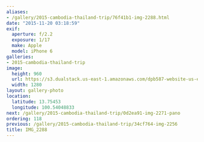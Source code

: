 ```yaml
---
aliases:
- /gallery/2015-cambodia-thailand-trip/76f41b1-img-2288.html
date: "2015-11-20 03:18:59"
exif:
  aperture: f/2.2
  exposure: 1/17
  make: Apple
  model: iPhone 6
galleries:
- 2015-cambodia-thailand-trip
image:
  height: 960
  url: https://s3.dualstack.us-east-1.amazonaws.com/dpb587-website-us-east-1/asset/gallery/2015-cambodia-thailand-trip/76f41b1-img-2288~1280.jpg
  width: 1280
layout: gallery-photo
location:
  latitude: 13.75453
  longitude: 100.54048833
next: /gallery/2015-cambodia-thailand-trip/0d2ea91-img-2271-pano
ordering: 118
previous: /gallery/2015-cambodia-thailand-trip/34cf764-img-2256
title: IMG_2288
---
```

